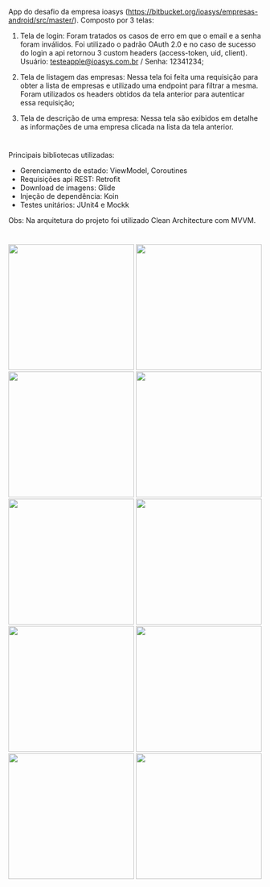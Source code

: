 App do desafio da empresa ioasys (https://bitbucket.org/ioasys/empresas-android/src/master/). Composto por 3 telas:

1. Tela de login: Foram tratados os casos de erro em que o email e a senha foram inválidos. Foi utilizado o padrão OAuth 2.0 e no caso de sucesso do login a api retornou 3 custom headers (access-token, uid, client). Usuário: testeapple@ioasys.com.br / Senha: 12341234;

2. Tela de listagem das empresas: Nessa tela foi feita uma requisição para obter a lista de empresas e utilizado uma endpoint para filtrar a mesma. Foram utilizados os headers obtidos da tela anterior para autenticar essa requisição;

3. Tela de descrição de uma empresa: Nessa tela são exibidos em detalhe as informações de uma empresa clicada na lista da tela anterior.

#

Principais bibliotecas utilizadas:

- Gerenciamento de estado: ViewModel, Coroutines
- Requisições api REST: Retrofit
- Download de imagens: Glide
- Injeção de dependência: Koin
- Testes unitários: JUnit4 e Mockk

Obs: Na arquitetura do projeto foi utilizado Clean Architecture com MVVM.

#

<p align="ligth">
  <img src="https://user-images.githubusercontent.com/99301401/170917952-a513c54b-7670-4f8f-b513-724919a910d7.png" width="250px"/>
  <img src="https://user-images.githubusercontent.com/99301401/170918506-e9537790-442d-4abc-982c-514ea31187cb.png" width="250px"/>
  <img src="https://user-images.githubusercontent.com/99301401/170918608-af4126fd-50fc-4701-93c8-a63a3a7d787c.png" width="250px"/>
  <img src="https://user-images.githubusercontent.com/99301401/170918799-a6eb2000-5042-4b5a-950a-ff4b273f7def.png" width="250px"/>
  <img src="https://user-images.githubusercontent.com/99301401/170918878-6a744daa-d75e-4d7d-9680-649ce0cce088.png" width="250px"/>
  <img src="https://user-images.githubusercontent.com/99301401/170918892-1b35dcae-8d6f-42e4-b3f8-50cf667d0551.png" width="250px"/>
  <img src="https://user-images.githubusercontent.com/99301401/170918909-19859c3b-17fb-4baa-a04f-4a68112052d9.png" width="250px"/>
  <img src="https://user-images.githubusercontent.com/99301401/170918934-85705405-dd43-47aa-996a-da7881c4d0f2.png" width="250px"/>
  <img src="https://user-images.githubusercontent.com/99301401/170918950-2b83de8c-0e5c-42ec-9062-8cc74861d7be.png" width="250px"/>
  <img src="https://user-images.githubusercontent.com/99301401/170919291-5cda8afc-d4bf-4e11-adc9-15e8be266fb9.gif" width="250px"/>
</p>

